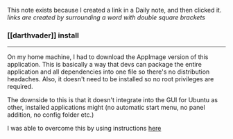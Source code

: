 
This note exists because I created a link in a Daily note, and then clicked it.  *links are created by surrounding a word with double square brackets*
### [[darthvader]] install
---
On my home machine, I had to download the AppImage version of this application.  This is basically a way that devs can package the entire application and all dependencies into one file so there's no distribution headaches.  Also, it doesn't need to be installed so no root privileges are required.

The downside to this is that it doesn't integrate into the GUI for Ubuntu as other, installed applications might (no automatic start menu, no panel addition, no config folder etc.)

I was able to overcome this by using instructions [here](https://askubuntu.com/questions/774490/what-is-an-appimage-how-do-i-install-it)
